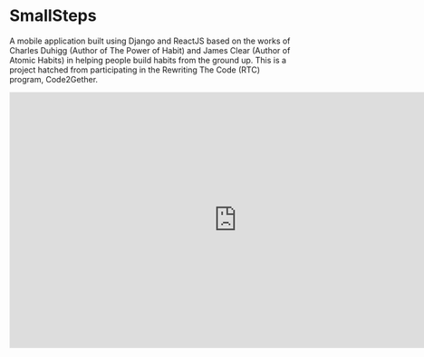 # SmallSteps
A mobile application built using Django and ReactJS based on the works of Charles Duhigg (Author of The Power of Habit) and James Clear (Author of Atomic Habits) in helping people build habits from the ground up. This is a project hatched from participating in the Rewriting The Code (RTC) program, Code2Gether.
<iframe style="border: 1px solid rgba(0, 0, 0, 0.1);" width="800" height="450" src="https://www.figma.com/embed?embed_host=share&url=https%3A%2F%2Fwww.figma.com%2Ffile%2FMdunQ3cqQcjxNq1ENHrFfr%2FSmall-Steps-MVP%3Fnode-id%3D0%253A1" allowfullscreen></iframe>
